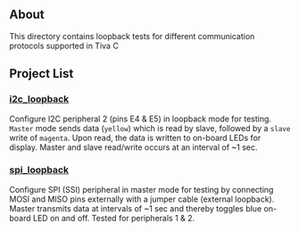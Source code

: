 ## About
This directory contains loopback tests for different communication protocols supported in Tiva C

## Project List
### [i2c_loopback](i2c_loopback/)
Configure I2C peripheral 2 (pins E4 & E5) in loopback mode for testing. `Master` mode sends 
data (`yellow`) which is read by slave, followed by a `slave` write of `magenta`. Upon read, the
data is written to on-board LEDs for display. Master and slave read/write occurs at an interval
of ~1 sec.
### [spi_loopback](spi_loopback/)
Configure SPI (SSI) peripheral in master mode for testing by connecting MOSI and MISO pins
externally with a jumper cable (external loopback). Master transmits data at intervals of ~1 sec
and thereby toggles blue on-board LED on and off. Tested for peripherals 1 & 2.
